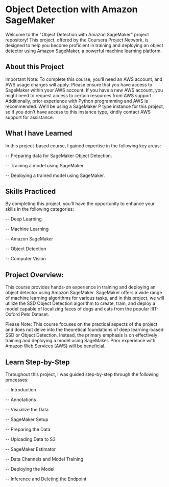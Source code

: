 # Object Detection with Amazon SageMaker
Welcome to the "Object Detection with Amazon SageMaker" project repository! This project, offered by the Coursera Project Network, is designed to help you become proficient in training and deploying an object detector using Amazon SageMaker, a powerful machine learning platform.

## About this Project
Important Note: To complete this course, you'll need an AWS account, and AWS usage charges will apply. Please ensure that you have access to SageMaker within your AWS account. If you have a new AWS account, you might need to request access to certain resources from AWS support. Additionally, prior experience with Python programming and AWS is recommended. We'll be using a SageMaker P type instance for this project, so if you don't have access to this instance type, kindly contact AWS support for assistance.

## What I have Learned
In this project-based course, I gained expertise in the following key areas:

-- Preparing data for SageMaker Object Detection.

-- Training a model using SageMaker.

-- Deploying a trained model using SageMaker.

## Skills Practiced
By completing this project, you'll have the opportunity to enhance your skills in the following categories:

-- Deep Learning

-- Machine Learning

-- Amazon SageMaker

-- Object Detection

-- Computer Vision

## Project Overview:

This course provides hands-on experience in training and deploying an object detector using Amazon SageMaker. SageMaker offers a wide range of machine learning algorithms for various tasks, and in this project, we will utilize the SSD Object Detection algorithm to create, train, and deploy a model capable of localizing faces of dogs and cats from the popular IIIT-Oxford Pets Dataset.

Please Note: This course focuses on the practical aspects of the project and does not delve into the theoretical foundations of deep learning-based SSD or Object Detection. Instead, the primary emphasis is on effectively training and deploying a model using SageMaker. Prior experience with Amazon Web Services (AWS) will be beneficial.


## Learn Step-by-Step

Throughout this project, I was guided step-by-step through the following processes:

-- Introduction

-- Annotations

-- Visualize the Data

-- SageMaker Setup

-- Preparing the Data

-- Uploading Data to S3

-- SageMaker Estimator

-- Data Channels and Model Training

-- Deploying the Model

-- Inference and Deleting the Endpoint
